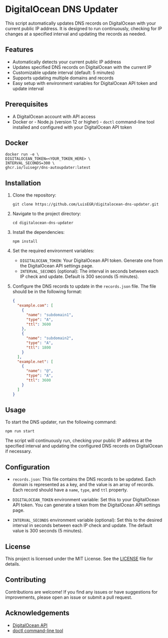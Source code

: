 # DigitalOcean DNS Updater

This script automatically updates DNS records on DigitalOcean with your current public IP address. It is designed to run continuously, checking for IP changes at a specified interval and updating the records as needed.

## Features

- Automatically detects your current public IP address
- Updates specified DNS records on DigitalOcean with the current IP
- Customizable update interval (default: 5 minutes)
- Supports updating multiple domains and records
- Easy setup with environment variables for DigitalOcean API token and update interval

## Prerequisites

- A DigitalOcean account with API access
- Docker
  or - Node.js (version 12 or higher) - `doctl` command-line tool installed and configured with your DigitalOcean API token

## Docker

```
docker run -e \
DIGITALOCEAN_TOKEN=<YOUR_TOKEN_HERE> \
INTERVAL_SECONDS=300 \
ghcr.io/luisegr/dns-autoupdater:latest
```

## Installation

1. Clone the repository:

   ```
   git clone https://github.com/LuisEGR/digitalocean-dns-updater.git
   ```

2. Navigate to the project directory:

   ```
   cd digitalocean-dns-updater
   ```

3. Install the dependencies:

   ```
   npm install
   ```

4. Set the required environment variables:

   - `DIGITALOCEAN_TOKEN`: Your DigitalOcean API token. Generate one from the DigitalOcean API settings page.
   - `INTERVAL_SECONDS` (optional): The interval in seconds between each IP check and update. Default is 300 seconds (5 minutes).

5. Configure the DNS records to update in the `records.json` file. The file should be in the following format:
   ```json
   {
     "example.com": [
       {
         "name": "subdomain1",
         "type": "A",
         "ttl": 3600
       },
       {
         "name": "subdomain2",
         "type": "A",
         "ttl": 1800
       }
     ],
     "example.net": [
       {
         "name": "@",
         "type": "A",
         "ttl": 3600
       }
     ]
   }
   ```

## Usage

To start the DNS updater, run the following command:

```
npm run start
```

The script will continuously run, checking your public IP address at the specified interval and updating the configured DNS records on DigitalOcean if necessary.

## Configuration

- `records.json`: This file contains the DNS records to be updated. Each domain is represented as a key, and the value is an array of records. Each record should have a `name`, `type`, and `ttl` property.

- `DIGITALOCEAN_TOKEN` environment variable: Set this to your DigitalOcean API token. You can generate a token from the DigitalOcean API settings page.

- `INTERVAL_SECONDS` environment variable (optional): Set this to the desired interval in seconds between each IP check and update. The default value is 300 seconds (5 minutes).

## License

This project is licensed under the MIT License. See the [LICENSE](LICENSE) file for details.

## Contributing

Contributions are welcome! If you find any issues or have suggestions for improvements, please open an issue or submit a pull request.

## Acknowledgements

- [DigitalOcean API](https://developers.digitalocean.com/documentation/v2/)
- [doctl command-line tool](https://github.com/digitalocean/doctl)
